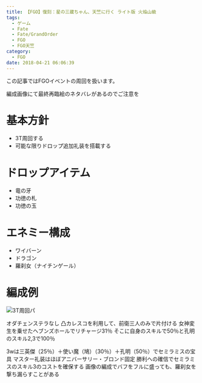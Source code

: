 ```yaml
---
title: 【FGO】復刻：星の三蔵ちゃん、天竺に行く ライト版 火焔山級
tags:
  - ゲーム
  - Fate
  - Fate/GrandOrder
  - FGO
  - FGO天竺
category:
  - FGO
date: 2018-04-21 06:06:39
---
```



この記事ではFGOイベントの周回を扱います。

編成画像にて最終再臨絵のネタバレがあるのでご注意を

<!-- more -->

# 基本方針

* 3T周回する
* 可能な限りドロップ追加礼装を搭載する

# ドロップアイテム

* 竜の牙
* 功徳の札
* 功徳の玉

# エネミー構成

* ワイバーン
* ドラゴン
* 羅刹女（ナイチンゲール）

# 編成例

![3T周回パ](fire-mountain.png "3T周回パ")

オダチェンステラなし
凸カレスコを利用して、前衛三人のみで片付ける
女神変生を乗せたヘブンズホールでリチャージ31％
そこに自身のスキルで50％と孔明のスキル2,3で100％

3wは三英傑（25％）＋使い魔（鳩）（30％）＋孔明（50％）でセミラミスの宝具
マスター礼装はほぼアニバーサリー・ブロンド固定
勝利への確信でセミラミスのスキル3のコストを確保する
画像の編成でバフをフルに盛っても、羅刹女を撃ち漏らすことがある


